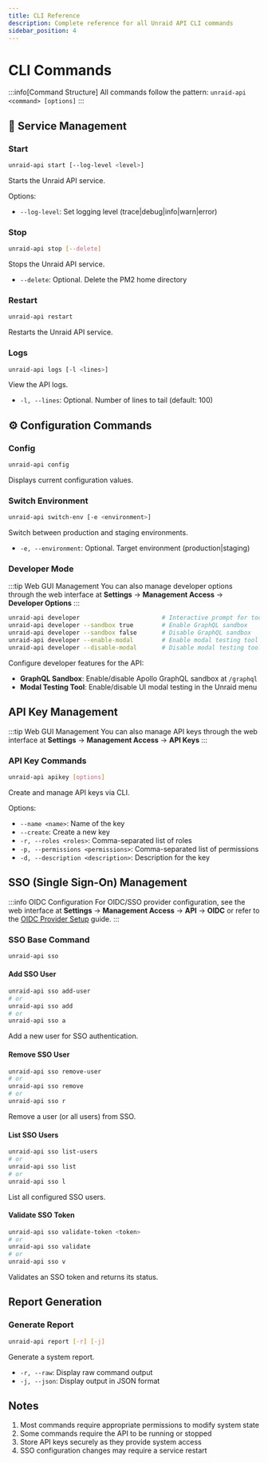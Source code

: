```yaml
---
title: CLI Reference
description: Complete reference for all Unraid API CLI commands
sidebar_position: 4
---
```


# CLI Commands

:::info[Command Structure]
All commands follow the pattern: `unraid-api <command> [options]`
:::

## 🚀 Service Management

### Start

```bash
unraid-api start [--log-level <level>]
```

Starts the Unraid API service.

Options:
- `--log-level`: Set logging level (trace|debug|info|warn|error)

### Stop

```bash
unraid-api stop [--delete]
```

Stops the Unraid API service.

- `--delete`: Optional. Delete the PM2 home directory

### Restart

```bash
unraid-api restart
```

Restarts the Unraid API service.

### Logs

```bash
unraid-api logs [-l <lines>]
```

View the API logs.

- `-l, --lines`: Optional. Number of lines to tail (default: 100)

## ⚙️ Configuration Commands

### Config

```bash
unraid-api config
```

Displays current configuration values.

### Switch Environment

```bash
unraid-api switch-env [-e <environment>]
```

Switch between production and staging environments.

- `-e, --environment`: Optional. Target environment (production|staging)

### Developer Mode

:::tip Web GUI Management
You can also manage developer options through the web interface at **Settings** → **Management Access** → **Developer Options**
:::

```bash
unraid-api developer                       # Interactive prompt for tools
unraid-api developer --sandbox true        # Enable GraphQL sandbox
unraid-api developer --sandbox false       # Disable GraphQL sandbox
unraid-api developer --enable-modal        # Enable modal testing tool
unraid-api developer --disable-modal       # Disable modal testing tool
```

Configure developer features for the API:

- **GraphQL Sandbox**: Enable/disable Apollo GraphQL sandbox at `/graphql`
- **Modal Testing Tool**: Enable/disable UI modal testing in the Unraid menu

## API Key Management

:::tip Web GUI Management
You can also manage API keys through the web interface at **Settings** → **Management Access** → **API Keys**
:::

### API Key Commands

```bash
unraid-api apikey [options]
```

Create and manage API keys via CLI.

Options:

- `--name <name>`: Name of the key
- `--create`: Create a new key
- `-r, --roles <roles>`: Comma-separated list of roles
- `-p, --permissions <permissions>`: Comma-separated list of permissions
- `-d, --description <description>`: Description for the key

## SSO (Single Sign-On) Management

:::info OIDC Configuration
For OIDC/SSO provider configuration, see the web interface at **Settings** → **Management Access** → **API** → **OIDC** or refer to the [OIDC Provider Setup](./oidc-provider-setup.md) guide.
:::

### SSO Base Command

```bash
unraid-api sso
```

#### Add SSO User

```bash
unraid-api sso add-user
# or
unraid-api sso add
# or
unraid-api sso a
```

Add a new user for SSO authentication.

#### Remove SSO User

```bash
unraid-api sso remove-user
# or
unraid-api sso remove
# or
unraid-api sso r
```

Remove a user (or all users) from SSO.

#### List SSO Users

```bash
unraid-api sso list-users
# or
unraid-api sso list
# or
unraid-api sso l
```

List all configured SSO users.

#### Validate SSO Token

```bash
unraid-api sso validate-token <token>
# or
unraid-api sso validate
# or
unraid-api sso v
```

Validates an SSO token and returns its status.

## Report Generation

### Generate Report

```bash
unraid-api report [-r] [-j]
```

Generate a system report.

- `-r, --raw`: Display raw command output
- `-j, --json`: Display output in JSON format

## Notes

1. Most commands require appropriate permissions to modify system state
2. Some commands require the API to be running or stopped
3. Store API keys securely as they provide system access
4. SSO configuration changes may require a service restart
